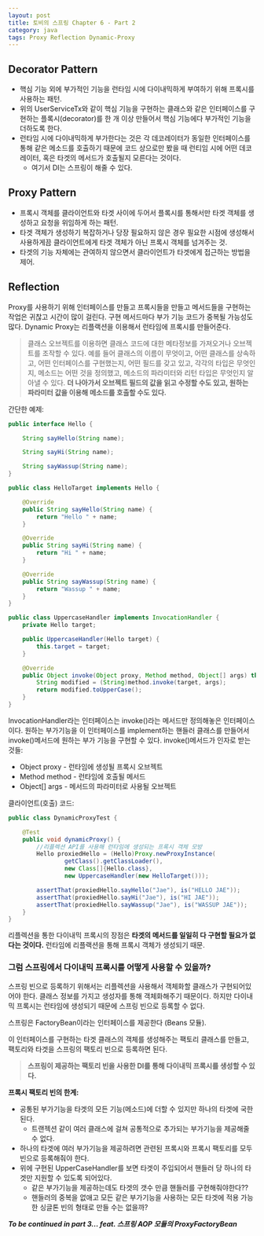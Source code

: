 ```yaml
---
layout: post
title: 토비의 스프링 Chapter 6 - Part 2
category: java
tags: Proxy Reflection Dynamic-Proxy
---
```


## Decorator Pattern
- 핵심 기능 외에 부가적인 기능을 런타임 시에 다이내믹하게 부여하기 위해 프록시를 사용하는 패턴.
- 위의 UserServiceTx와 같이 핵심 기능을 구현하는 클래스와 같은 인터페이스를 구현하는 플록시(decorator)를 한 개 이상 만들어서 핵심 기능에다 부가적인 기능을 더하도록 한다.
- 런타임 시에 다이내믹하게 부가한다는 것은 각 데코레이터가 동일한 인터페이스를 통해 같은 메소드를 호출하기 때문에 코드 상으로만 봤을 때 런티임 시에 어떤 데코레이터, 혹은 타겟의 메서드가 호출될지 모른다는 것이다.
  - 여기서 DI는 스프링이 해줄 수 있다.

## Proxy Pattern
- 프록시 객체를 클라이언트와 타겟 사이에 두어서 플록시를 통해서만 타겟 객체를 생성하고 요청을 위임하게 하는 패턴.
- 타겟 객체가 생성하기 복잡하거나 당장 필요하지 않은 경우 필요한 시점에 생성해서 사용하게끔 클라이언트에게 타겟 객체가 아닌 프록시 객체를 넘겨주는 것.
- 타겟의 기능 자체에는 관여하지 않으면서 클라이언트가 타겟에게 접근하는 방법을 제어.


## Reflection
Proxy를 사용하기 위해 인터페이스를 만들고 프록시들을 만들고 메서드들을 구현하는 작업은 귀찮고 시간이 많이 걸린다. 구현 메서드마다 부가 기능 코드가 중복될 가능성도 많다. Dynamic Proxy는 리플랙션을 이용해서 런타임에 프록시를 만들어준다.

> 클래스 오브젝트를 이용하면 클래스 코드에 대한 메타정보를 가져오거나 오브젝트를 조작할 수 있다. 예를 들어 클래스의 이름이 무엇이고, 어떤 클래스를 상속하고, 어떤 인터페이스를 구현했는지, 어떤 필드를 갖고 있고, 각각의 타입은 무엇인지, 메소드는 어떤 것을 정의했고, 메소드의 파라미터와 리턴 타입은 무엇인지 알아낼 수 있다. **더 나아가서 오브젝트 필드의 값을 읽고 수정할 수도 있고, 원하는 파라미터 값을 이용해 메소드를 호출할 수도 있다.**

간단한 예제:
```java
public interface Hello {

    String sayHello(String name);

    String sayHi(String name);

    String sayWassup(String name);
}
```

```java
public class HelloTarget implements Hello {

    @Override
    public String sayHello(String name) {
        return "Hello " + name;
    }

    @Override
    public String sayHi(String name) {
        return "Hi " + name;
    }

    @Override
    public String sayWassup(String name) {
        return "Wassup " + name;
    }
}
```

```java
public class UppercaseHandler implements InvocationHandler {
    private Hello target;

    public UppercaseHandler(Hello target) {
        this.target = target;
    }

    @Override
    public Object invoke(Object proxy, Method method, Object[] args) throws Throwable {
        String modified = (String)method.invoke(target, args);
        return modified.toUpperCase();
    }
}
```
InvocationHandler라는 인터페이스는 invoke()라는 메서드만 정의해놓은 인터페이스이다. 원하는 부가기능을 이 인터페이스를 implement하는 핸들러 클래스를 만들어서 invoke()메서드에 원하는 부가 기능을 구현할 수 있다. invoke()메서드가 인자로 받는 것들:
- Object proxy - 런타임에 생성될 프록시 오브젝트
- Method method - 런타임에 호출될 메서드
- Object[] args - 메서드의 파라미터로 사용될 오브젝트

클라이언트(호출) 코드:
```java
public class DynamicProxyTest {

    @Test
    public void dynamicProxy() {
        //리플렉션 API를 사용해 런타임에 생성되는 프록시 객체 모방
        Hello proxiedHello = (Hello)Proxy.newProxyInstance(
                getClass().getClassLoader(),
                new Class[]{Hello.class},
                new UppercaseHandler(new HelloTarget()));

        assertThat(proxiedHello.sayHello("Jae"), is("HELLO JAE"));
        assertThat(proxiedHello.sayHi("Jae"), is("HI JAE"));
        assertThat(proxiedHello.sayWassup("Jae"), is("WASSUP JAE"));
    }
}
```

리플렉션을 통한 다이내믹 프록시의 장점은 **타겟의 메서드를 일일히 다 구현할 필요가 없다는 것이다.** 런타임에 리플랙션을 통해 프록시 객체가 생성되기 때문.

### 그럼 스프링에서 다이내믹 프록시를 어떻게 사용할 수 있을까?
스프링 빈으로 등록하기 위해서는 리플렉션을 사용해서 객체화할 클래스가 구현되어있어야 한다. 클래스 정보를 가지고 생성자를 통해 객체화해주기 때문이다. 하지만 다이내믹 프록시는 런타임에 생성되기 때문에 스프링 빈으로 등록할 수 없다.

스프링은 FactoryBean이라는 인터페이스를 제공한다 (Beans 모듈).

이 인터페이스를 구현하는 타겟 클래스의 객체를 생성해주는 팩토리 클래스를 만들고, 팩토리와 타겟을 스프링의 팩토리 빈으로 등록하면 된다.

>**스프링이 제공하는 팩토리 빈을 사용한 DI를 통해 다이내믹 프록시를 생성할 수 있다.**

**프록시 팩토리 빈의 한계:**
- 공통된 부가기능을 타겟의 모든 기능(메소드)에 더할 수 있지만 하나의 타겟에 국한된다.
  - 트랜젝션 같이 여러 클래스에 걸쳐 공통적으로 추가되는 부가기능을 제공해줄 수 없다.
- 하나의 타겟에 여러 부가기능을 제공하려면 관련된 프록시와 프록시 팩토리를 모두 빈으로 등록해줘야 한다.
- 위에 구현된 UpperCaseHandler를 보면 타겟이 주입되어서 핸들러 당 하나의 타겟만 지원할 수 있도록 되어있다.
  - 같은 부가기능을 제공하는데도 타겟의 갯수 만큼 핸들러를 구현해줘야한다??
  - 핸들러의 중복을 없애고 모든 같은 부가기능을 사용하는 모든 타겟에 적용 가능한 싱글톤 빈의 형태로 만들 수는 없을까?

***To be continued in part 3... feat. 스프링 AOP 모듈의 ProxyFactoryBean***
